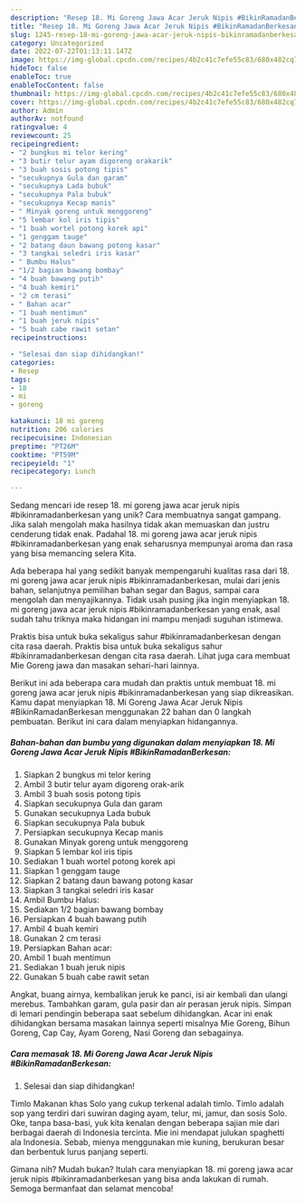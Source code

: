 ```yaml
---
description: "Resep 18. Mi Goreng Jawa Acar Jeruk Nipis #BikinRamadanBerkesan yang Enak"
title: "Resep 18. Mi Goreng Jawa Acar Jeruk Nipis #BikinRamadanBerkesan yang Enak"
slug: 1245-resep-18-mi-goreng-jawa-acar-jeruk-nipis-bikinramadanberkesan-yang-enak
category: Uncategorized
date: 2022-07-22T01:13:11.147Z
image: https://img-global.cpcdn.com/recipes/4b2c41c7efe55c83/680x482cq70/18-mi-goreng-jawa-acar-jeruk-nipis-bikinramadanberkesan-foto-resep-utama.jpg
hideToc: false
enableToc: true
enableTocContent: false
thumbnail: https://img-global.cpcdn.com/recipes/4b2c41c7efe55c83/680x482cq70/18-mi-goreng-jawa-acar-jeruk-nipis-bikinramadanberkesan-foto-resep-utama.jpg
cover: https://img-global.cpcdn.com/recipes/4b2c41c7efe55c83/680x482cq70/18-mi-goreng-jawa-acar-jeruk-nipis-bikinramadanberkesan-foto-resep-utama.jpg
author: Admin
authorAv: notfound
ratingvalue: 4
reviewcount: 25
recipeingredient:
- "2 bungkus mi telor kering"
- "3 butir telur ayam digoreng orakarik"
- "3 buah sosis potong tipis"
- "secukupnya Gula dan garam"
- "secukupnya Lada bubuk"
- "secukupnya Pala bubuk"
- "secukupnya Kecap manis"
- " Minyak goreng untuk menggoreng"
- "5 lembar kol iris tipis"
- "1 buah wortel potong korek api"
- "1 genggam tauge"
- "2 batang daun bawang potong kasar"
- "3 tangkai seledri iris kasar"
- " Bumbu Halus"
- "1/2 bagian bawang bombay"
- "4 buah bawang putih"
- "4 buah kemiri"
- "2 cm terasi"
- " Bahan acar"
- "1 buah mentimun"
- "1 buah jeruk nipis"
- "5 buah cabe rawit setan"
recipeinstructions:

- "Selesai dan siap dihidangkan!"
categories:
- Resep
tags:
- 18
- mi
- goreng

katakunci: 18 mi goreng 
nutrition: 206 calories
recipecuisine: Indonesian
preptime: "PT26M"
cooktime: "PT59M"
recipeyield: "1"
recipecategory: Lunch

---
```





Sedang mencari ide resep 18. mi goreng jawa acar jeruk nipis #bikinramadanberkesan yang unik? Cara membuatnya sangat gampang. Jika salah mengolah maka hasilnya tidak akan memuaskan dan justru cenderung tidak enak. Padahal 18. mi goreng jawa acar jeruk nipis #bikinramadanberkesan yang enak seharusnya mempunyai aroma dan rasa yang bisa memancing selera Kita.





Ada beberapa hal yang sedikit banyak mempengaruhi kualitas rasa dari 18. mi goreng jawa acar jeruk nipis #bikinramadanberkesan, mulai dari jenis bahan, selanjutnya pemilihan bahan segar dan Bagus, sampai cara mengolah dan menyajikannya. Tidak usah pusing jika ingin menyiapkan 18. mi goreng jawa acar jeruk nipis #bikinramadanberkesan yang enak,      asal sudah tahu triknya maka hidangan ini mampu menjadi suguhan istimewa.














Praktis bisa untuk buka sekaligus sahur #bikinramadanberkesan dengan cita rasa daerah. Praktis bisa untuk buka sekaligus sahur #bikinramadanberkesan dengan cita rasa daerah. Lihat juga cara membuat Mie Goreng jawa dan masakan sehari-hari lainnya.






Berikut ini ada beberapa cara mudah dan praktis untuk membuat 18. mi goreng jawa acar jeruk nipis #bikinramadanberkesan yang siap dikreasikan. Kamu dapat menyiapkan 18. Mi Goreng Jawa Acar Jeruk Nipis #BikinRamadanBerkesan menggunakan 22 bahan dan 0 langkah pembuatan. Berikut ini cara dalam menyiapkan hidangannya.

<!--inarticleads1-->

##### Bahan-bahan dan bumbu yang digunakan dalam menyiapkan 18. Mi Goreng Jawa Acar Jeruk Nipis #BikinRamadanBerkesan:

1. Siapkan 2 bungkus mi telor kering
1. Ambil 3 butir telur ayam digoreng orak-arik
1. Ambil 3 buah sosis potong tipis
1. Siapkan secukupnya Gula dan garam
1. Gunakan secukupnya Lada bubuk
1. Siapkan secukupnya Pala bubuk
1. Persiapkan secukupnya Kecap manis
1. Gunakan  Minyak goreng untuk menggoreng
1. Siapkan 5 lembar kol iris tipis
1. Sediakan 1 buah wortel potong korek api
1. Siapkan 1 genggam tauge
1. Siapkan 2 batang daun bawang potong kasar
1. Siapkan 3 tangkai seledri iris kasar
1. Ambil  Bumbu Halus:
1. Sediakan 1/2 bagian bawang bombay
1. Persiapkan 4 buah bawang putih
1. Ambil 4 buah kemiri
1. Gunakan 2 cm terasi
1. Persiapkan  Bahan acar:
1. Ambil 1 buah mentimun
1. Sediakan 1 buah jeruk nipis
1. Gunakan 5 buah cabe rawit setan


Angkat, buang airnya, kembalikan jeruk ke panci, isi air kembali dan ulangi merebus. Tambahkan garam, gula pasir dan air perasan jeruk nipis. Simpan di lemari pendingin beberapa saat sebelum dihidangkan. Acar ini enak dihidangkan bersama masakan lainnya seperti misalnya Mie Goreng, Bihun Goreng, Cap Cay, Ayam Goreng, Nasi Goreng dan sebagainya. 

<!--inarticleads2-->

##### Cara memasak 18. Mi Goreng Jawa Acar Jeruk Nipis #BikinRamadanBerkesan:


1. Selesai dan siap dihidangkan!

Timlo Makanan khas Solo yang cukup terkenal adalah timlo. Timlo adalah sop yang terdiri dari suwiran daging ayam, telur, mi, jamur, dan sosis Solo. Oke, tanpa basa-basi, yuk kita kenalan dengan beberapa sajian mie dari berbagai daerah di Indonesia tercinta. Mie ini mendapat julukan spaghetti ala Indonesia. Sebab, mienya menggunakan mie kuning, berukuran besar dan berbentuk lurus panjang seperti. 

Gimana nih? Mudah bukan? Itulah cara menyiapkan 18. mi goreng jawa acar jeruk nipis #bikinramadanberkesan yang bisa anda lakukan di rumah. Semoga bermanfaat dan selamat mencoba!
